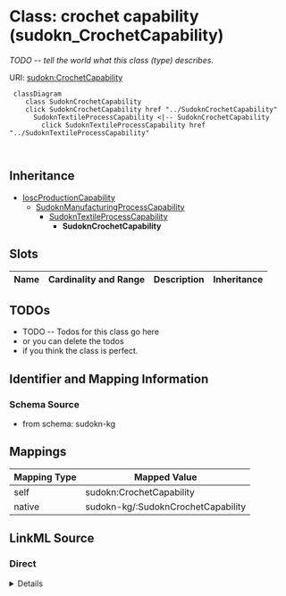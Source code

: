 

# Class: crochet capability (sudokn_CrochetCapability)


_TODO -- tell the world what this class (type) describes._





URI: [sudokn:CrochetCapability](http://asu.edu/semantics/SUDOKN/CrochetCapability)






```mermaid
 classDiagram
    class SudoknCrochetCapability
    click SudoknCrochetCapability href "../SudoknCrochetCapability"
      SudoknTextileProcessCapability <|-- SudoknCrochetCapability
        click SudoknTextileProcessCapability href "../SudoknTextileProcessCapability"
      
      
```





## Inheritance
* [IoscProductionCapability](../classes/IoscProductionCapability.md)
    * [SudoknManufacturingProcessCapability](../classes/SudoknManufacturingProcessCapability.md)
        * [SudoknTextileProcessCapability](../classes/SudoknTextileProcessCapability.md)
            * **SudoknCrochetCapability**



## Slots

| Name | Cardinality and Range | Description | Inheritance |
| ---  | --- | --- | --- |









## TODOs

* TODO -- Todos for this class go here
* or you can delete the todos
* if you think the class is perfect.

## Identifier and Mapping Information







### Schema Source


* from schema: sudokn-kg




## Mappings

| Mapping Type | Mapped Value |
| ---  | ---  |
| self | sudokn:CrochetCapability |
| native | sudokn-kg/:SudoknCrochetCapability |







## LinkML Source

<!-- TODO: investigate https://stackoverflow.com/questions/37606292/how-to-create-tabbed-code-blocks-in-mkdocs-or-sphinx -->

### Direct

<details>
```yaml
name: sudokn_CrochetCapability
description: TODO -- tell the world what this class (type) describes.
title: crochet capability
todos:
- TODO -- Todos for this class go here
- or you can delete the todos
- if you think the class is perfect.
notes:
- Class with 0 occurences.
from_schema: sudokn-kg
is_a: sudokn_TextileProcessCapability
class_uri: sudokn:CrochetCapability

```
</details>

### Induced

<details>
```yaml
name: sudokn_CrochetCapability
description: TODO -- tell the world what this class (type) describes.
title: crochet capability
todos:
- TODO -- Todos for this class go here
- or you can delete the todos
- if you think the class is perfect.
notes:
- Class with 0 occurences.
from_schema: sudokn-kg
is_a: sudokn_TextileProcessCapability
class_uri: sudokn:CrochetCapability

```
</details>